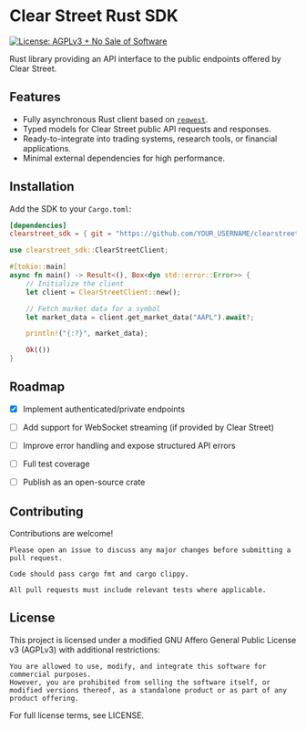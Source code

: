# Clear Street Rust SDK

[![License: AGPLv3 + No Sale of Software](https://img.shields.io/badge/license-AGPLv3%2BNo%20Sale-blue)](#license)

Rust library providing an API interface to the public endpoints offered by Clear Street.

## Features

- Fully asynchronous Rust client based on [`reqwest`](https://docs.rs/reqwest/latest/reqwest/).
- Typed models for Clear Street public API requests and responses.
- Ready-to-integrate into trading systems, research tools, or financial applications.
- Minimal external dependencies for high performance.

## Installation

Add the SDK to your `Cargo.toml`:

```toml
[dependencies]
clearstreet_sdk = { git = "https://github.com/YOUR_USERNAME/clearstreet-rust-sdk.git", branch = "main" }
```

```rust
use clearstreet_sdk::ClearStreetClient;

#[tokio::main]
async fn main() -> Result<(), Box<dyn std::error::Error>> {
    // Initialize the client
    let client = ClearStreetClient::new();

    // Fetch market data for a symbol
    let market_data = client.get_market_data("AAPL").await?;

    println!("{:?}", market_data);

    Ok(())
}
```

## Roadmap

- [x] Implement authenticated/private endpoints

- [ ] Add support for WebSocket streaming (if provided by Clear Street)

- [ ] Improve error handling and expose structured API errors

- [ ] Full test coverage
 
- [ ] Publish as an open-source crate

## Contributing

Contributions are welcome!

    Please open an issue to discuss any major changes before submitting a pull request.

    Code should pass cargo fmt and cargo clippy.

    All pull requests must include relevant tests where applicable.


## License

This project is licensed under a modified GNU Affero General Public License v3 (AGPLv3) with additional restrictions:

    You are allowed to use, modify, and integrate this software for commercial purposes.
    However, you are prohibited from selling the software itself, or modified versions thereof, as a standalone product or as part of any product offering.

For full license terms, see LICENSE.
